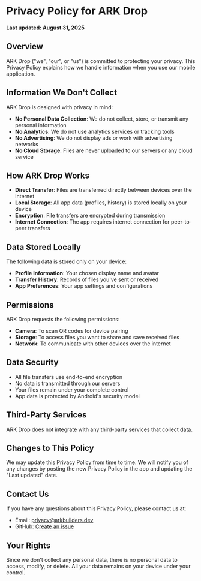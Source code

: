 # Privacy Policy for ARK Drop

**Last updated: August 31, 2025**

## Overview

ARK Drop ("we", "our", or "us") is committed to protecting your privacy. This Privacy Policy explains how we handle information when you use our mobile application.

## Information We Don't Collect

ARK Drop is designed with privacy in mind:

- **No Personal Data Collection**: We do not collect, store, or transmit any personal information
- **No Analytics**: We do not use analytics services or tracking tools
- **No Advertising**: We do not display ads or work with advertising networks
- **No Cloud Storage**: Files are never uploaded to our servers or any cloud service

## How ARK Drop Works

- **Direct Transfer**: Files are transferred directly between devices over the internet
- **Local Storage**: All app data (profiles, history) is stored locally on your device
- **Encryption**: File transfers are encrypted during transmission
- **Internet Connection**: The app requires internet connection for peer-to-peer transfers

## Data Stored Locally

The following data is stored only on your device:

- **Profile Information**: Your chosen display name and avatar
- **Transfer History**: Records of files you've sent or received
- **App Preferences**: Your app settings and configurations

## Permissions

ARK Drop requests the following permissions:

- **Camera**: To scan QR codes for device pairing
- **Storage**: To access files you want to share and save received files
- **Network**: To communicate with other devices over the internet

## Data Security

- All file transfers use end-to-end encryption
- No data is transmitted through our servers
- Your files remain under your complete control
- App data is protected by Android's security model

## Third-Party Services

ARK Drop does not integrate with any third-party services that collect data.

## Changes to This Policy

We may update this Privacy Policy from time to time. We will notify you of any changes by posting the new Privacy Policy in the app and updating the "Last updated" date.

## Contact Us

If you have any questions about this Privacy Policy, please contact us at:
- Email: privacy@arkbuilders.dev
- GitHub: [Create an issue](https://github.com/ARK-Builders/ARK-Drop/issues)

## Your Rights

Since we don't collect any personal data, there is no personal data to access, modify, or delete. All your data remains on your device under your control.
